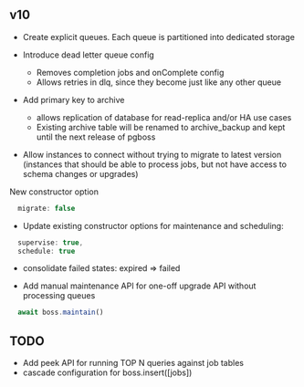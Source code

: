 ## v10

 
* Create explicit queues.  Each queue is partitioned into dedicated storage

* Introduce dead letter queue config
   * Removes completion jobs and onComplete config
   * Allows retries in dlq, since they become just like any other queue

* Add primary key to archive
   * allows replication of database for read-replica and/or HA use cases
   * Existing archive table will be renamed to archive_backup and kept until the next release of pgboss

* Allow instances to connect without trying to migrate to latest version (instances that should be able to process jobs, but not have access to schema changes or upgrades)

New constructor option
```js
  migrate: false
```
* Update existing constructor options for maintenance and scheduling:
```js
  supervise: true,
  schedule: true
```
* consolidate failed states: expired => failed

* Add manual maintenance API for one-off upgrade API without processing queues
```js
  await boss.maintain()
```

 ## TODO

* Add peek API for running TOP N queries against job tables
* cascade configuration for boss.insert([jobs])